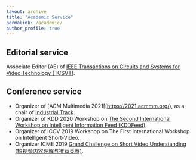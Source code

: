 ```yaml
---
layout: archive
title: "Academic Service"
permalink: /academic/
author_profile: true
---
```


## Editorial service

Associate Editor (AE) of [IEEE Transactions on Circuits and Systems for Video Technology (TCSVT)](https://ieee-cas.org/pubs/tcsvt).

## Conference service

- Organizer of [ACM Multimedia 2021[(https://2021.acmmm.org/), as a chair of [Industrial Track](https://2021.acmmm.org/industrial-track-proposal).
- Organizer of KDD 2020 Workshop on [The Second International Workshop on Intelligent Information Feed (KDDFeed)](https://www.aminer.cn/kddfeed2020).
- Organizer of ICCV 2019 Workshop on The First International Workshop on Intelligent Short-Video.
- Organizer ICME 2019 [Grand Challenge on Short Video Understanding (短视频内容理解与推荐竞赛)](https://www.biendata.xyz/competition/icmechallenge2019/).
